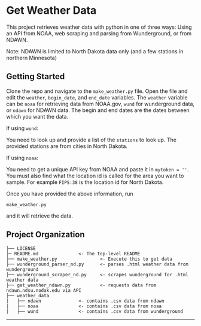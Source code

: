 Get Weather Data
==============================

This project retrieves weather data with python in one of three ways: Using an API
from NOAA, web scraping and parsing from Wunderground, or from NDAWN.

Note: NDAWN is limited to North Dakota data only (and a few stations
in northern Minnesota)

Getting Started
--------------------------

Clone the repo and navigate to the `make_weather.py` file. Open the
file and edit the
`weather`,
`begin_date`, and
`end_date`
variables. The `weather` variable can be `noaa` for retrieving data
from NOAA.gov, `wund` for wunderground data, or `ndawn` for NDAWN
data. The begin and end dates are the dates between which you want the
data.

If using `wund`:

You need to look up and provide a list of the `stations` to look
up. The provided stations are from cities in North Dakota.

If using `noaa`:

You need to get a unique API key from NOAA and paste it in `mytoken =
''`. You must also find what the location id is called for the area
you want to sample. For example `FIPS:38` is the location id for North Dakota.

Once you have provided the above information, run

`make_weather.py`

and it will retrieve the data.


Project Organization
------------

    ├── LICENSE
    ├─ README.md			   <- The top-level README 
    ├── make_weather.py      	 	   <- Execute this to get data
    ├── wunderground_parser_nd.py  	   <- parses .html weather data from wunderground
    ├── wunderground_scraper_nd.py	   <- scrapes wunderground for .html weather data
    ├── get_weather_ndawn.py		   <- requests data from ndawn.ndsu.nodak.edu via API
    ├── weather_data
    |	├── ndawn			   <- contains .csv data from ndawn
    |	├── noaa			   <- contains .csv data from noaa
    |	├── wund 			   <- contains .csv data from wunderground
  

--------


